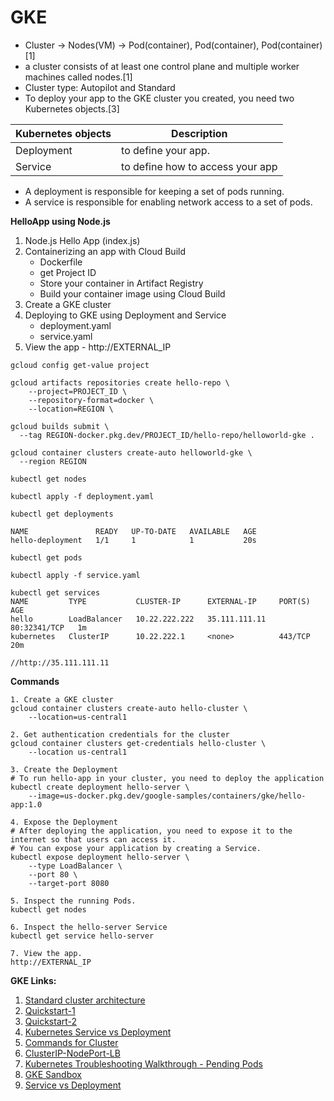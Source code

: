 # GKE

- Cluster -> Nodes(VM) -> Pod(container), Pod(container), Pod(container) [1]
- a cluster consists of at least one control plane and multiple worker machines called nodes.[1]
- Cluster type: Autopilot and Standard
- To deploy your app to the GKE cluster you created, you need two Kubernetes objects.[3]

| Kubernetes objects | Description                      |
| ------------------ | -------------------------------- |
| Deployment         | to define your app.              |
| Service            | to define how to access your app |

- A deployment is responsible for keeping a set of pods running.
- A service is responsible for enabling network access to a set of pods.

**HelloApp using Node.js**

1. Node.js Hello App (index.js)
2. Containerizing an app with Cloud Build
   - Dockerfile
   - get Project ID
   - Store your container in Artifact Registry
   - Build your container image using Cloud Build
3. Create a GKE cluster
4. Deploying to GKE using Deployment and Service
   - deployment.yaml
   - service.yaml
5. View the app - http://EXTERNAL_IP

```
gcloud config get-value project

gcloud artifacts repositories create hello-repo \
    --project=PROJECT_ID \
    --repository-format=docker \
    --location=REGION \

gcloud builds submit \
  --tag REGION-docker.pkg.dev/PROJECT_ID/hello-repo/helloworld-gke .

gcloud container clusters create-auto helloworld-gke \
  --region REGION

kubectl get nodes

kubectl apply -f deployment.yaml

kubectl get deployments

NAME               READY   UP-TO-DATE   AVAILABLE   AGE
hello-deployment   1/1     1            1           20s

kubectl get pods

kubectl apply -f service.yaml

kubectl get services
NAME         TYPE           CLUSTER-IP      EXTERNAL-IP     PORT(S)        AGE
hello        LoadBalancer   10.22.222.222   35.111.111.11   80:32341/TCP   1m
kubernetes   ClusterIP      10.22.222.1     <none>          443/TCP        20m

//http://35.111.111.11
```

**Commands**

```
1. Create a GKE cluster
gcloud container clusters create-auto hello-cluster \
    --location=us-central1

2. Get authentication credentials for the cluster
gcloud container clusters get-credentials hello-cluster \
    --location us-central1

3. Create the Deployment
# To run hello-app in your cluster, you need to deploy the application
kubectl create deployment hello-server \
    --image=us-docker.pkg.dev/google-samples/containers/gke/hello-app:1.0

4. Expose the Deployment
# After deploying the application, you need to expose it to the internet so that users can access it.
# You can expose your application by creating a Service.
kubectl expose deployment hello-server \
    --type LoadBalancer \
    --port 80 \
    --target-port 8080

5. Inspect the running Pods.
kubectl get nodes

6. Inspect the hello-server Service
kubectl get service hello-server

7. View the app.
http://EXTERNAL_IP
```

**GKE Links:**

1. [Standard cluster architecture](https://cloud.google.com/kubernetes-engine/docs/concepts/cluster-architecture)
2. [Quickstart-1](https://cloud.google.com/kubernetes-engine/docs/deploy-app-cluster)
3. [Quickstart-2](https://cloud.google.com/kubernetes-engine/docs/quickstarts/deploy-app-container-image)
4. [Kubernetes Service vs Deployment](https://matthewpalmer.net/kubernetes-app-developer/articles/service-kubernetes-example-tutorial.html#:~:text=What's%20the%20difference%20between%20a,running%20in%20the%20Kubernetes%20cluster.)
5. [Commands for Cluster](https://cloud.google.com/kubernetes-engine/docs/how-to/managing-clusters)
6. [ClusterIP-NodePort-LB](https://stackoverflow.com/questions/41509439/whats-the-difference-between-clusterip-nodeport-and-loadbalancer-service-types)
7. [Kubernetes Troubleshooting Walkthrough - Pending Pods](https://managedkube.com/kubernetes/k8sbot/troubleshooting/pending/pod/2019/02/22/pending-pod.html)
8. [GKE Sandbox](https://cloud.google.com/kubernetes-engine/docs/how-to/sandbox-pods?hl=en)
9. [Service vs Deployment](https://matthewpalmer.net/kubernetes-app-developer/articles/service-kubernetes-example-tutorial.html#:~:text=What's%20the%20difference%20between%20a,running%20in%20the%20Kubernetes%20cluster.)
